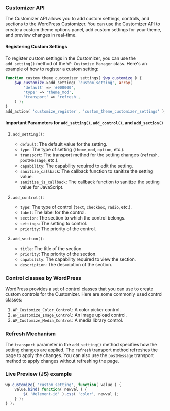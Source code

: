 ### Customizer API

The Customizer API allows you to add custom settings, controls, and sections to the WordPress Customizer. You can use the Customizer API to create a custom theme options panel, add custom settings for your theme, and preview changes in real-time.


#### Registering Custom Settings

To register custom settings in the Customizer, you can use the `add_setting()` method of the `WP_Customize_Manager` class. Here's an example of how to register a custom setting:

```php
function custom_theme_customizer_settings( $wp_customize ) {
    $wp_customize->add_setting( 'custom_setting', array(
        'default' => '#000000',
        'type' => 'theme_mod',
        'transport' => 'refresh',
    ) );
}
add_action( 'customize_register', 'custom_theme_customizer_settings' );
```
#### Important Parameters for `add_setting()`, `add_control()`, and `add_section()`

1. `add_setting()`:
    - `default`: The default value for the setting.
    - `type`: The type of setting (`theme_mod`, `option`, etc.).
    - `transport`: The transport method for the setting changes (`refresh`, `postMessage`, etc.).
    - `capability`: The capability required to edit the setting.
    - `sanitize_callback`: The callback function to sanitize the setting value.
    - `sanitize_js_callback`: The callback function to sanitize the setting value for JavaScript.

2. `add_control()`:
    - `type`: The type of control (`text`, `checkbox`, `radio`, etc.).
    - `label`: The label for the control.
    - `section`: The section to which the control belongs.
    - `settings`: The setting to control.
    - `priority`: The priority of the control.

3. `add_section()`:
    - `title`: The title of the section.
    - `priority`: The priority of the section.
    - `capability`: The capability required to view the section.
    - `description`: The description of the section.

### Control classes by WordPress

WordPress provides a set of control classes that you can use to create custom controls for the Customizer. Here are some commonly used control classes:

1. `WP_Customize_Color_Control`: A color picker control.
2. `WP_Customize_Image_Control`: An image upload control.
3. `WP_Customize_Media_Control`: A media library control.

### Refresh Mechanism

The `transport` parameter in the `add_setting()` method specifies how the setting changes are applied. The `refresh` transport method refreshes the page to apply the changes. You can also use the `postMessage` transport method to apply changes without refreshing the page.

### Live Preview (JS) example

```javascript
wp.customize( 'custom_setting', function( value ) {
    value.bind( function( newval ) {
        $( '#element-id' ).css( 'color', newval );
    } );
} );
```